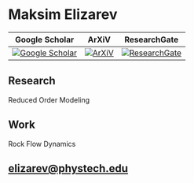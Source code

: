 # Maksim Elizarev

Google Scholar          | ArXiV          | ResearchGate          |
------------------------|----------------|-----------------------|
[![Google Scholar]()]() | [![ArXiV]()]() | [![ResearchGate]()]() |

## Research

Reduced Order Modeling

## Work

Rock Flow Dynamics

## [elizarev@phystech.edu](mailto:elizarev@phystech.edu)
